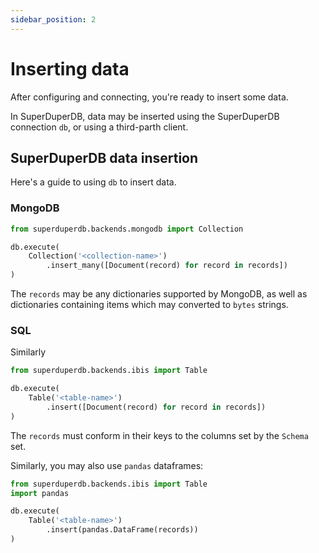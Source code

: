 ```yaml
---
sidebar_position: 2
---
```


# Inserting data

After configuring and connecting, you're ready to insert some data.

In SuperDuperDB, data may be inserted using the SuperDuperDB connection `db`, 
or using a third-parth client.

## SuperDuperDB data insertion

Here's a guide to using `db` to insert data.

### MongoDB

```python
from superduperdb.backends.mongodb import Collection

db.execute(
    Collection('<collection-name>')
        .insert_many([Document(record) for record in records])
)
```

The `records` may be any dictionaries supported by MongoDB, as well as dictionaries
containing items which may converted to `bytes` strings.

### SQL

Similarly

```python
from superduperdb.backends.ibis import Table

db.execute(
    Table('<table-name>')
        .insert([Document(record) for record in records])
)
```

The `records` must conform in their keys to the columns set by the `Schema` set.

Similarly, you may also use `pandas` dataframes:

```python
from superduperdb.backends.ibis import Table
import pandas

db.execute(
    Table('<table-name>')
        .insert(pandas.DataFrame(records))
)
```